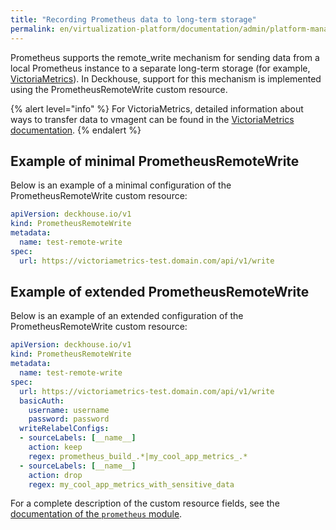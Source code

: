 ```yaml
---
title: "Recording Prometheus data to long-term storage"
permalink: en/virtualization-platform/documentation/admin/platform-management/monitoring/configuring/longterm-storage.html
---
```


Prometheus supports the remote_write mechanism for sending data from a local Prometheus instance to a separate long-term storage (for example, [VictoriaMetrics](https://github.com/VictoriaMetrics/VictoriaMetrics)). In Deckhouse, support for this mechanism is implemented using the PrometheusRemoteWrite custom resource.

{% alert level="info" %}
For VictoriaMetrics, detailed information about ways to transfer data to vmagent can be found in the [VictoriaMetrics documentation](https://docs.victoriametrics.com/vmagent/index.html#how-to-push-data-to-vmagent).
{% endalert %}

## Example of minimal PrometheusRemoteWrite

Below is an example of a minimal configuration of the PrometheusRemoteWrite custom resource:

```yaml
apiVersion: deckhouse.io/v1
kind: PrometheusRemoteWrite
metadata:
  name: test-remote-write
spec:
  url: https://victoriametrics-test.domain.com/api/v1/write
```

## Example of extended PrometheusRemoteWrite

Below is an example of an extended configuration of the PrometheusRemoteWrite custom resource:

```yaml
apiVersion: deckhouse.io/v1
kind: PrometheusRemoteWrite
metadata:
  name: test-remote-write
spec:
  url: https://victoriametrics-test.domain.com/api/v1/write
  basicAuth:
    username: username
    password: password
  writeRelabelConfigs:
  - sourceLabels: [__name__]
    action: keep
    regex: prometheus_build_.*|my_cool_app_metrics_.*
  - sourceLabels: [__name__]
    action: drop
    regex: my_cool_app_metrics_with_sensitive_data
```

For a complete description of the custom resource fields, see the [documentation of the `prometheus` module](/modules/prometheus/cr.html#prometheusremotewrite).
